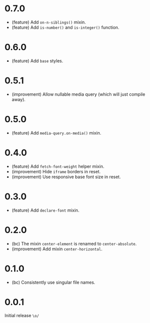 0.7.0
=====

*   (feature) Add `on-n-siblings()` mixin.
*   (feature) Add `is-number()` and `is-integer()` function.


0.6.0
=====

*   (feature) Add `base` styles.


0.5.1
=====

*   (improvement) Allow nullable media query (which will just compile away).


0.5.0
=====

*   (feature) Add `media-query.on-media()` mixin.


0.4.0
=====

*   (feature) Add `fetch-font-weight` helper mixin.
*   (improvement) Hide `iframe` borders in reset.
*   (improvement) Use responsive base font size in reset.


0.3.0
=====

*   (feature) Add `declare-font` mixin.


0.2.0
=====

*   (bc) The mixin `center-element` is renamed to `center-absolute`.
*   (improvement) Add mixin `center-horizontal`.


0.1.0
=====

*   (bc) Consistently use singular file names.


0.0.1
=====

Initial release `\o/`
